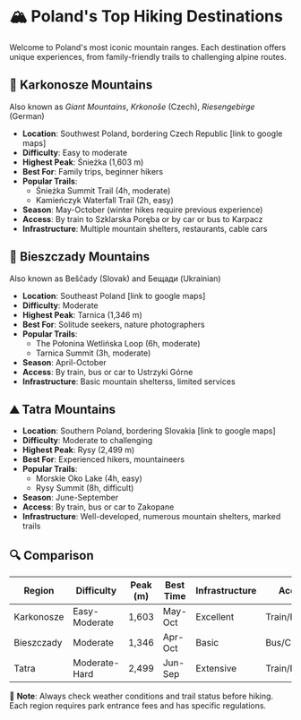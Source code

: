 # 🏔️ Poland's Top Hiking Destinations

Welcome to Poland's most iconic mountain ranges. Each destination offers unique experiences, from family-friendly trails to challenging alpine routes.

## 🌲 Karkonosze Mountains

Also known as _Giant Mountains_, _Krkonoše_ (Czech), _Riesengebirge_ (German)

- **Location**: Southwest Poland, bordering Czech Republic [link to google maps]
- **Difficulty**: Easy to moderate
- **Highest Peak**: Śnieżka (1,603 m)
- **Best For**: Family trips, beginner hikers
- **Popular Trails**: 
  - Śnieżka Summit Trail (4h, moderate)
  - Kamieńczyk Waterfall Trail (2h, easy)
- **Season**: May-October (winter hikes require previous experience)
- **Access**: By train to Szklarska Poręba or by car or bus to Karpacz
- **Infrastructure**: Multiple mountain shelters, restaurants, cable cars

## 🌄 Bieszczady Mountains

Also known as Beščady (Slovak) and Бещади (Ukrainian)

- **Location**: Southeast Poland [link to google maps]
- **Difficulty**: Moderate
- **Highest Peak**: Tarnica (1,346 m)
- **Best For**: Solitude seekers, nature photographers
- **Popular Trails**:
  - The Połonina Wetlińska Loop (6h, moderate)
  - Tarnica Summit (3h, moderate)
- **Season**: April-October
- **Access**: By train, bus or car to Ustrzyki Górne
- **Infrastructure**: Basic mountain shelterss, limited services

## ⛰️ Tatra Mountains

- **Location**: Southern Poland, bordering Slovakia [link to google maps]
- **Difficulty**: Moderate to challenging
- **Highest Peak**: Rysy (2,499 m)
- **Best For**: Experienced hikers, mountaineers
- **Popular Trails**:
  - Morskie Oko Lake (4h, easy)
  - Rysy Summit (8h, difficult)
- **Season**: June-September
- **Access**: By train, bus or car to Zakopane
- **Infrastructure**: Well-developed, numerous mountain shelters, marked trails

## 🔍 Comparison

| Region | Difficulty | Peak (m) | Best Time | Infrastructure | Access |
|--------|------------|----------|-----------|----------------|--------|
| Karkonosze | Easy-Moderate | 1,603 | May-Oct | Excellent | Train/Bus/Car |
| Bieszczady | Moderate | 1,346 | Apr-Oct | Basic | Bus/Car |
| Tatra | Moderate-Hard | 2,499 | Jun-Sep | Extensive | Train/Bus/Car |

📝 **Note**: Always check weather conditions and trail status before hiking. Each region requires park entrance fees and has specific regulations.
